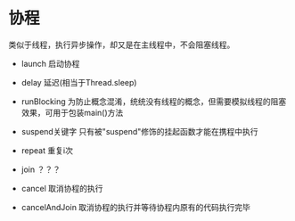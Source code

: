 # 协程

类似于线程，执行异步操作，却又是在主线程中，不会阻塞线程。

- launch 启动协程

- delay 延迟(相当于Thread.sleep)

- runBlocking 为防止概念混淆，统统没有线程的概念，但需要模拟线程的阻塞效果，可用于包装main()方法

- suspend关键字 只有被"suspend"修饰的挂起函数才能在携程中执行

- repeat 重复i次

- join ？？？

- cancel 取消协程的执行

- cancelAndJoin 取消协程的执行并等待协程内原有的代码执行完毕

